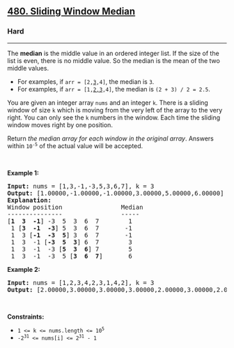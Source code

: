 <h2><a href="https://leetcode.com/problems/sliding-window-median/">480. Sliding Window Median</a></h2><h3>Hard</h3><hr><div style="user-select: auto;"><p style="user-select: auto;">The <strong style="user-select: auto;">median</strong> is the middle value in an ordered integer list. If the size of the list is even, there is no middle value. So the median is the mean of the two middle values.</p>

<ul style="user-select: auto;">
	<li style="user-select: auto;">For examples, if <code style="user-select: auto;">arr = [2,<u style="user-select: auto;">3</u>,4]</code>, the median is <code style="user-select: auto;">3</code>.</li>
	<li style="user-select: auto;">For examples, if <code style="user-select: auto;">arr = [1,<u style="user-select: auto;">2,3</u>,4]</code>, the median is <code style="user-select: auto;">(2 + 3) / 2 = 2.5</code>.</li>
</ul>

<p style="user-select: auto;">You are given an integer array <code style="user-select: auto;">nums</code> and an integer <code style="user-select: auto;">k</code>. There is a sliding window of size <code style="user-select: auto;">k</code> which is moving from the very left of the array to the very right. You can only see the <code style="user-select: auto;">k</code> numbers in the window. Each time the sliding window moves right by one position.</p>

<p style="user-select: auto;">Return <em style="user-select: auto;">the median array for each window in the original array</em>. Answers within <code style="user-select: auto;">10<sup style="user-select: auto;">-5</sup></code> of the actual value will be accepted.</p>

<p style="user-select: auto;">&nbsp;</p>
<p style="user-select: auto;"><strong class="example" style="user-select: auto;">Example 1:</strong></p>

<pre style="user-select: auto;"><strong style="user-select: auto;">Input:</strong> nums = [1,3,-1,-3,5,3,6,7], k = 3
<strong style="user-select: auto;">Output:</strong> [1.00000,-1.00000,-1.00000,3.00000,5.00000,6.00000]
<strong style="user-select: auto;">Explanation:</strong> 
Window position                Median
---------------                -----
[<strong style="user-select: auto;">1  3  -1</strong>] -3  5  3  6  7        1
 1 [<strong style="user-select: auto;">3  -1  -3</strong>] 5  3  6  7       -1
 1  3 [<strong style="user-select: auto;">-1  -3  5</strong>] 3  6  7       -1
 1  3  -1 [<strong style="user-select: auto;">-3  5  3</strong>] 6  7        3
 1  3  -1  -3 [<strong style="user-select: auto;">5  3  6</strong>] 7        5
 1  3  -1  -3  5 [<strong style="user-select: auto;">3  6  7</strong>]       6
</pre>

<p style="user-select: auto;"><strong class="example" style="user-select: auto;">Example 2:</strong></p>

<pre style="user-select: auto;"><strong style="user-select: auto;">Input:</strong> nums = [1,2,3,4,2,3,1,4,2], k = 3
<strong style="user-select: auto;">Output:</strong> [2.00000,3.00000,3.00000,3.00000,2.00000,3.00000,2.00000]
</pre>

<p style="user-select: auto;">&nbsp;</p>
<p style="user-select: auto;"><strong style="user-select: auto;">Constraints:</strong></p>

<ul style="user-select: auto;">
	<li style="user-select: auto;"><code style="user-select: auto;">1 &lt;= k &lt;= nums.length &lt;= 10<sup style="user-select: auto;">5</sup></code></li>
	<li style="user-select: auto;"><code style="user-select: auto;">-2<sup style="user-select: auto;">31</sup> &lt;= nums[i] &lt;= 2<sup style="user-select: auto;">31</sup> - 1</code></li>
</ul>
</div>